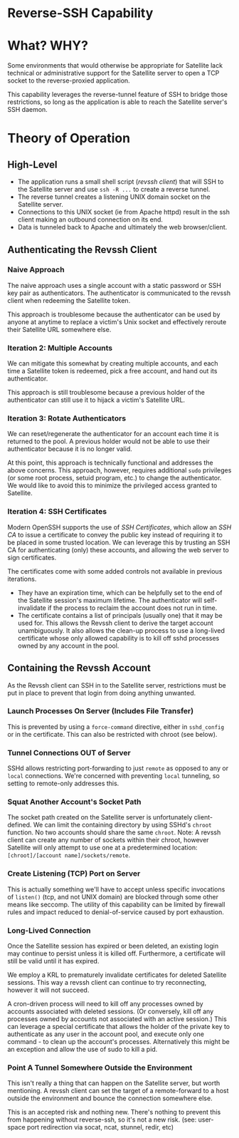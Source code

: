 # Reverse-SSH Capability

# What? WHY?
Some environments that would otherwise be appropriate for Satellite lack technical or administrative support for the Satellite server to open a TCP socket to the reverse-proxied application.

This capability leverages the reverse-tunnel feature of SSH to bridge those restrictions, so long as the application is able to reach the Satellite server's SSH daemon.

# Theory of Operation
## High-Level
* The application runs a small shell script (*revssh client*) that will SSH to the Satellite server and use `ssh -R ...` to create a reverse tunnel.
* The reverse tunnel creates a listening UNIX domain socket on the Satellite server.
* Connections to this UNIX socket (ie from Apache httpd) result in the ssh client making an outbound connection on its end.
* Data is tunneled back to Apache and ultimately the web browser/client.

## Authenticating the Revssh Client

### Naive Approach
The naive approach uses a single account with a static password or SSH key pair as authenticators. The authenticator is communicated to the revssh client when redeeming the Satellite token.
  
This approach is troublesome because the authenticator can be used by anyone at anytime to replace a victim's Unix socket and effectively reroute their Satellite URL somewhere else.

### Iteration 2: Multiple Accounts
We can mitigate this somewhat by creating multiple accounts, and each time a Satellite token is redeemed, pick a free account, and hand out its authenticator.
  
This approach is still troublesome because a previous holder of the authenticator can still use it to hijack a victim's Satellite URL.

### Iteration 3: Rotate Authenticators
We can reset/regenerate the authenticator for an account each time it is returned to the pool. A previous holder would not be able to use their authenticator because it is no longer valid.

At this point, this approach is technically functional and addresses the above concerns. This approach, however, requires additional `sudo` privileges (or some root process, setuid program, etc.) to change the authenticator. We would like to avoid this to minimize the privileged access granted to Satellite.

### Iteration 4: SSH Certificates
Modern OpenSSH supports the use of *SSH Certificates*, which allow an *SSH CA* to issue a certificate to convey the public key instead of requiring it to be placed in some trusted location. We can leverage this by trusting an SSH CA for authenticating (only) these accounts, and allowing the web server to sign certificates.
  
The certificates come with some added controls not available in previous iterations.
* They have an expiration time, which can be helpfully set to the end of the Satellite session's maximum lifetime. The authenticator will self-invalidate if the process to reclaim the account does not run in time.
* The certificate contains a list of principals (usually one) that it may be used for. This allows the Revssh client to derive the target account unambiguously. It also allows the clean-up process to use a long-lived certificate whose only allowed capability is to kill off sshd processes owned by any account in the pool.


## Containing the Revssh Account
As the Revssh client can SSH in to the Satellite server, restrictions must be put in place to prevent that login from doing anything unwanted.

### Launch Processes On Server (Includes File Transfer)
This is prevented by using a `force-command` directive, either in `sshd_config` or in the certificate. This can also be restricted with chroot (see below).

### Tunnel Connections OUT of Server
SSHd allows restricting port-forwarding to just `remote` as opposed to any or `local` connections. We're concerned with preventing `local` tunneling, so setting to remote-only addresses this.

### Squat Another Account's Socket Path
The socket path created on the Satellite server is unfortunately client-defined. We can limit the containing directory by using SSHd's `chroot` function. No two accounts should share the same `chroot`. Note: A revssh client can create any number of sockets within their chroot, however Satellite will only attempt to use one at a predetermined location: `[chroot]/[account name]/sockets/remote`.

### Create Listening (TCP) Port on Server
This is actually something we'll have to accept unless specific invocations of `listen()` (tcp, and not UNIX domain) are blocked through some other means like seccomp. The utility of this capability can be limited by firewall rules and impact reduced to denial-of-service caused by port exhaustion.

### Long-Lived Connection
Once the Satellite session has expired or been deleted, an existing login may continue to persist unless it is killed off. Furthermore, a certificate will still be valid until it has expired.
  
We employ a KRL to prematurely invalidate certificates for deleted Satellite sessions. This way a revssh client can continue to try reconnecting, however it will not succeed.

A cron-driven process will need to kill off any processes owned by accounts associated with deleted sessions. (Or conversely, kill off any processes owned by accounts not associated with an active session.) This can leverage a special certificate that allows the holder of the private key to authenticate as any user in the account pool, and execute only one command - to clean up the account's processes. Alternatively this might be an exception and allow the use of sudo to kill a pid.

### Point A Tunnel Somewhere Outside the Environment
This isn't really a thing that can happen on the Satellite server, but worth mentioning. A revssh client can set the target of a remote-forward to a host outside the environment and bounce the connection somewhere else.
  
This is an accepted risk and nothing new. There's nothing to prevent this from happening without reverse-ssh, so it's not a new risk. (see: user-space port redirection via socat, ncat, stunnel, redir, etc)



